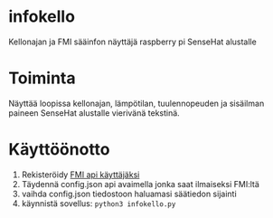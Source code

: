 # infokello
Kellonajan ja FMI sääinfon näyttäjä raspberry pi SenseHat alustalle

# Toiminta
Näyttää loopissa kellonajan, lämpötilan, tuulennopeuden ja
sisäilman paineen SenseHat alustalle vierivänä tekstinä.

# Käyttöönotto
1. Rekisteröidy [FMI api käyttäjäksi](https://ilmatieteenlaitos.fi/rekisteroityminen-avoimen-datan-kayttajaksi)
2. Täydennä config.json api avaimella jonka saat ilmaiseksi FMI:ltä
3. vaihda config.json tiedostoon haluamasi säätiedon sijainti
4. käynnistä sovellus: `python3 infokello.py`
